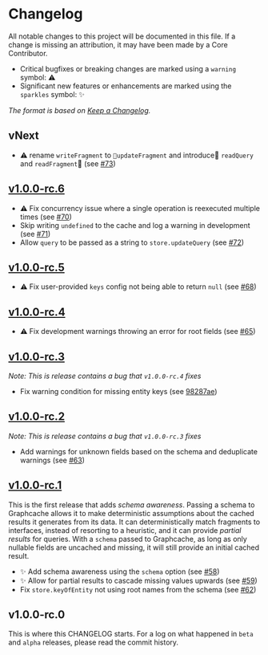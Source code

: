 # Changelog

All notable changes to this project will be documented in this file.
If a change is missing an attribution, it may have been made by a Core Contributor.

- Critical bugfixes or breaking changes are marked using a `warning` symbol: ⚠️
- Significant new features or enhancements are marked using the `sparkles` symbol: ✨

_The format is based on [Keep a Changelog](http://keepachangelog.com/)._

## vNext

- ⚠ rename `writeFragment` to `updateFragment` and introduce `readQuery` and `readFragment` (see [#73](https://github.com/FormidableLabs/urql-exchange-graphcache/pull/73))

## [v1.0.0-rc.6](https://github.com/FormidableLabs/urql-exchange-graphcache/compare/v1.0.0-rc.5...v1.0.0-rc.6)

- ⚠ Fix concurrency issue where a single operation is reexecuted multiple times (see [#70](https://github.com/FormidableLabs/urql-exchange-graphcache/pull/70))
- Skip writing `undefined` to the cache and log a warning in development (see [#71](https://github.com/FormidableLabs/urql-exchange-graphcache/pull/71))
- Allow `query` to be passed as a string to `store.updateQuery` (see [#72](https://github.com/FormidableLabs/urql-exchange-graphcache/pull/72))

## [v1.0.0-rc.5](https://github.com/FormidableLabs/urql-exchange-graphcache/compare/v1.0.0-rc.4...v1.0.0-rc.5)

- ⚠ Fix user-provided `keys` config not being able to return `null` (see [#68](https://github.com/FormidableLabs/urql-exchange-graphcache/pull/68))

## [v1.0.0-rc.4](https://github.com/FormidableLabs/urql-exchange-graphcache/compare/v1.0.0-rc.3...v1.0.0-rc.4)

- ⚠ Fix development warnings throwing an error for root fields (see [#65](https://github.com/FormidableLabs/urql-exchange-graphcache/pull/65))

## [v1.0.0-rc.3](https://github.com/FormidableLabs/urql-exchange-graphcache/compare/v1.0.0-rc.2...v1.0.0-rc.3)

_Note: This is release contains a bug that `v1.0.0-rc.4` fixes_

- Fix warning condition for missing entity keys (see [98287ae](https://github.com/FormidableLabs/urql-exchange-graphcache/commit/98287ae))

## [v1.0.0-rc.2](https://github.com/FormidableLabs/urql-exchange-graphcache/compare/v1.0.0-rc.1...v1.0.0-rc.2)

_Note: This is release contains a bug that `v1.0.0-rc.3` fixes_

- Add warnings for unknown fields based on the schema and deduplicate warnings (see [#63](https://github.com/FormidableLabs/urql-exchange-graphcache/pull/63))

## [v1.0.0-rc.1](https://github.com/FormidableLabs/urql-exchange-graphcache/compare/v1.0.0-rc.0...v1.0.0-rc.1)

This is the first release that adds _schema awareness_. Passing a schema to Graphcache allows it to make deterministic
assumptions about the cached results it generates from its data. It can deterministically match fragments to interfaces,
instead of resorting to a heuristic, and it can provide _partial results_ for queries. With a `schema` passed to Graphcache,
as long as only nullable fields are uncached and missing, it will still provide an initial cached result.

- ✨ Add schema awareness using the `schema` option (see [#58](https://github.com/FormidableLabs/urql-exchange-graphcache/pull/58))
- ✨ Allow for partial results to cascade missing values upwards (see [#59](https://github.com/FormidableLabs/urql-exchange-graphcache/pull/59))
- Fix `store.keyOfEntity` not using root names from the schema (see [#62](https://github.com/FormidableLabs/urql-exchange-graphcache/pull/62))

## v1.0.0-rc.0

This is where this CHANGELOG starts.
For a log on what happened in `beta` and `alpha` releases, please read the commit history.
